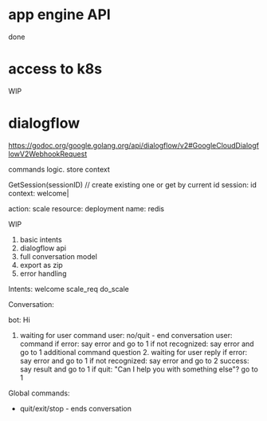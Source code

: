 # app engine API

done

# access to k8s

WIP

# dialogflow

https://godoc.org/google.golang.org/api/dialogflow/v2#GoogleCloudDialogflowV2WebhookRequest

commands logic. store context

GetSession(sessionID) // create existing one or get by current id
session:
    id
    context: welcome|

action: scale
resource: deployment
name: redis

WIP

1. basic intents
2. dialogflow api
3. full conversation model
4. export as zip
5. error handling

Intents:
    welcome
    scale_req
    do_scale

Conversation:

bot: Hi
1. waiting for user command
user: no/quit - end conversation
user: command
    if error: say error and go to 1
    if not recognized: say error and go to 1
    additional command question
        2. waiting for user reply
        if error: say error and go to 1
        if not recognized: say error and go to 2
        success: say result and go to 1
        if quit: "Can I help you with something else"? go to 1


Global commands:
- quit/exit/stop - ends conversation